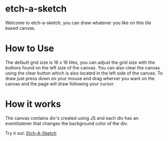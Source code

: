 # etch-a-sketch
Welcome to etch-a-sketch, you can draw whatever you like on this tile based canvas.

# How to Use
The default grid size is 16 x 16 tiles, you can adjust the grid size with the buttons found on the left size of the canvas. You can also clear the canvas using the clear button which is also located in the left side of the canvas. To draw just press down on your mouse and drag wherver you want on the canvas and the page will draw following your cursor.

# How it works
The canvas contains div's created using JS and each div has an eventlistener that changes the background color of the div.

Try it out:
[Etch-A-Sketch](https://JaymanR.github.io/etch-a-sketch)


